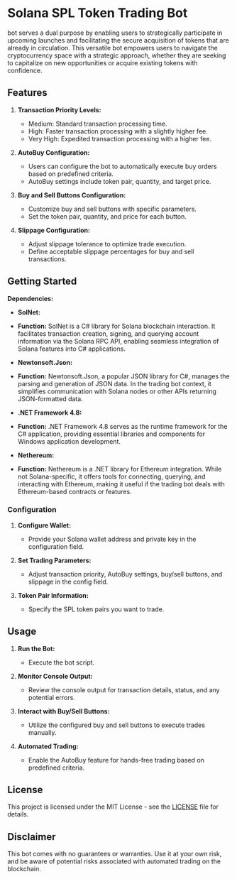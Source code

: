 # Solana SPL Token Trading Bot
bot serves a dual purpose by enabling users to strategically participate in upcoming launches and facilitating the secure acquisition of tokens that are already in circulation. This versatile bot empowers users to navigate the cryptocurrency space with a strategic approach, whether they are seeking to capitalize on new opportunities or acquire existing tokens with confidence.
## Features

1. **Transaction Priority Levels:**
   - Medium: Standard transaction processing time.
   - High: Faster transaction processing with a slightly higher fee.
   - Very High: Expedited transaction processing with a higher fee.

2. **AutoBuy Configuration:**
   - Users can configure the bot to automatically execute buy orders based on predefined criteria.
   - AutoBuy settings include token pair, quantity, and target price.

3. **Buy and Sell Buttons Configuration:**
   - Customize buy and sell buttons with specific parameters.
   - Set the token pair, quantity, and price for each button.

4. **Slippage Configuration:**
   - Adjust slippage tolerance to optimize trade execution.
   - Define acceptable slippage percentages for buy and sell transactions.

## Getting Started
 **Dependencies:**
   - **SolNet:**
   - **Function:** SolNet is a C# library for Solana blockchain interaction. It facilitates transaction creation, signing, and querying account information via the Solana RPC API, enabling seamless integration of Solana features into C# applications.

   - **Newtonsoft.Json:**
   - **Function:** Newtonsoft.Json, a popular JSON library for C#, manages the parsing and generation of JSON data. In the trading bot context, it simplifies communication with Solana nodes or other APIs returning JSON-formatted data.

   - **.NET Framework 4.8:**
   - **Function:** .NET Framework 4.8 serves as the runtime framework for the C# application, providing essential libraries and components for Windows application development.

   - **Nethereum:**
   - **Function:** Nethereum is a .NET library for Ethereum integration. While not Solana-specific, it offers tools for connecting, querying, and interacting with Ethereum, making it useful if the trading bot deals with Ethereum-based contracts or features.

### Configuration

1. **Configure Wallet:**
   - Provide your Solana wallet address and private key in the configuration field.

2. **Set Trading Parameters:**
   - Adjust transaction priority, AutoBuy settings, buy/sell buttons, and slippage in the config field.

3. **Token Pair Information:**
   - Specify the SPL token pairs you want to trade.

## Usage

1. **Run the Bot:**
   - Execute the bot script.

2. **Monitor Console Output:**
   - Review the console output for transaction details, status, and any potential errors.

3. **Interact with Buy/Sell Buttons:**
   - Utilize the configured buy and sell buttons to execute trades manually.

4. **Automated Trading:**
   - Enable the AutoBuy feature for hands-free trading based on predefined criteria.


## License

This project is licensed under the MIT License - see the [LICENSE](LICENSE) file for details.

## Disclaimer

This bot comes with no guarantees or warranties. Use it at your own risk, and be aware of potential risks associated with automated trading on the blockchain.

